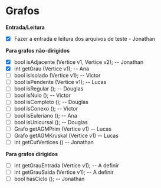 # Grafos

**Entrada/Leitura**
* [x] Fazer a entrada e leitura dos arquivos de teste - Jonathan

**Para grafos não-dirigidos**

* [x] bool isAdjacente (Vertice v1, Vertice v2); -- Jonathan
* [x] int getGrau (Vertice v1); -- Ana 
* [ ] bool isIsolado (Vertice v1);  -- Victor
* [ ] bool isPendente (Vertice v1);  -- Lucas
* [ ] bool isRegular ();  -- Douglas
* [ ] bool isNulo ();  -- Victor
* [ ] bool isCompleto ();  -- Douglas
* [ ] bool isConexo ();  -- Victor
* [ ] bool isEuleriano (); -- Ana  
* [ ] bool isUnicursal ();  -- Douglas
* [ ] Grafo getAGMPrim (Vertice v1)   -- Lucas
* [ ] Grafo getAGMKruskal (Vertice v1)  -- Lucas
* [ ] int getCutVertices () -- Jonathan

**Para grafos dirigidos**

* [ ] int getGrauEntrada (Vertice v1); -- A definir
* [ ] int getGrauSaida (Vertice v1); -- A definir
* [ ] bool hasCiclo (); -- Jonathan
